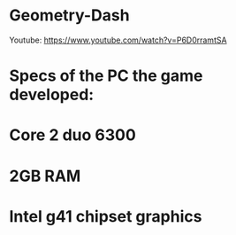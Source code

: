# Geometry-Dash
Youtube: https://www.youtube.com/watch?v=P6D0rramtSA
# Specs of the PC the game developed:
# Core 2 duo 6300
# 2GB RAM
# Intel g41 chipset graphics
